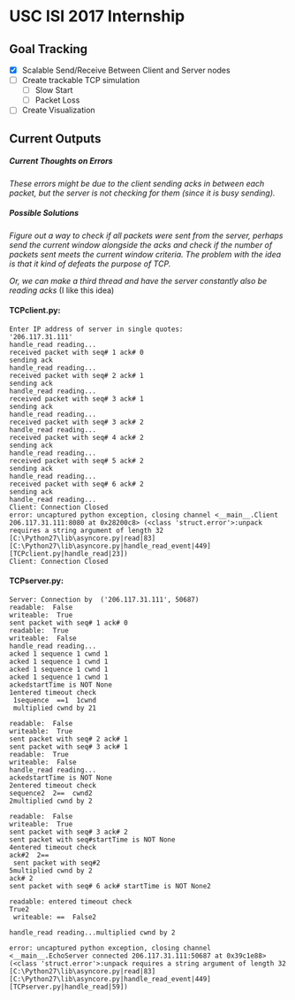 # USC ISI 2017 Internship

## Goal Tracking
- [x] Scalable Send/Receive Between Client and Server nodes
- [ ] Create trackable TCP simulation
  - [ ] Slow Start
  - [ ] Packet Loss
- [ ] Create Visualization

## Current Outputs

##### Current Thoughts on Errors
*These errors might be due to the client sending acks in between each packet, but the server is not checking for them (since it is busy sending).*
##### Possible Solutions
*Figure out a way to check if all packets were sent from the server, perhaps send the current window alongside the acks and check if the number of packets sent meets the current window criteria. The problem with the idea is that it kind of defeats the purpose of TCP.*

*Or, we can make a third thread and have the server constantly also be reading acks* (I like this idea)

#### TCPclient.py:
```
Enter IP address of server in single quotes:
'206.117.31.111'
handle_read reading...
received packet with seq# 1 ack# 0
sending ack
handle_read reading...
received packet with seq# 2 ack# 1
sending ack
handle_read reading...
received packet with seq# 3 ack# 1
sending ack
handle_read reading...
received packet with seq# 3 ack# 2
handle_read reading...
received packet with seq# 4 ack# 2
sending ack
handle_read reading...
received packet with seq# 5 ack# 2
sending ack
handle_read reading...
received packet with seq# 6 ack# 2
sending ack
handle_read reading...
Client: Connection Closed
error: uncaptured python exception, closing channel <__main__.Client 206.117.31.111:8080 at 0x28200c8> (<class 'struct.error'>:unpack requires a string argument of length 32 [C:\Python27\lib\asyncore.py|read|83] [C:\Python27\lib\asyncore.py|handle_read_event|449] [TCPclient.py|handle_read|23])
Client: Connection Closed
```

#### TCPserver.py:
```
Server: Connection by  ('206.117.31.111', 50687)
readable:  False
writeable:  True
sent packet with seq# 1 ack# 0
readable:  True
writeable:  False
handle_read reading...
acked 1 sequence 1 cwnd 1
acked 1 sequence 1 cwnd 1
acked 1 sequence 1 cwnd 1
acked 1 sequence 1 cwnd 1
ackedstartTime is NOT None
1entered timeout check
 1sequence  ==1  1cwnd
 multiplied cwnd by 21

readable:  False
writeable:  True
sent packet with seq# 2 ack# 1
sent packet with seq# 3 ack# 1
readable:  True
writeable:  False
handle_read reading...
ackedstartTime is NOT None
2entered timeout check
sequence2  2==  cwnd2
2multiplied cwnd by 2

readable:  False
writeable:  True
sent packet with seq# 3 ack# 2
sent packet with seq#startTime is NOT None
4entered timeout check
ack#2  2==
 sent packet with seq#2
5multiplied cwnd by 2
ack# 2
sent packet with seq# 6 ack# startTime is NOT None2

readable: entered timeout check
True2
 writeable: ==  False2

handle_read reading...multiplied cwnd by 2

error: uncaptured python exception, closing channel <__main__.EchoServer connected 206.117.31.111:50687 at 0x39c1e88> (<class 'struct.error'>:unpack requires a string argument of length 32 [C:\Python27\lib\asyncore.py|read|83] [C:\Python27\lib\asyncore.py|handle_read_event|449] [TCPserver.py|handle_read|59])
```
